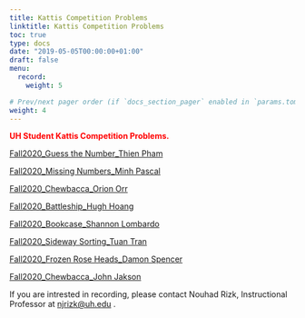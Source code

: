 ```yaml
---
title: Kattis Competition Problems
linktitle: Kattis Competition Problems
toc: true
type: docs
date: "2019-05-05T00:00:00+01:00"
draft: false
menu:
  record:
    weight: 5

# Prev/next pager order (if `docs_section_pager` enabled in `params.toml`)
weight: 4
---
```

<span style="color:red">**UH Student Kattis Competition Problems.**</span>


[Fall2020_Guess the Number_Thien Pham](https://www.youtube.com/watch?v=ERN_gQgkes0&ab_channel=thienpham) 

[Fall2020_Missing Numbers_Minh Pascal](https://www.youtube.com/watch?v=Lx-XYhcZLD0&t=244s)

[Fall2020_Chewbacca_Orion Orr](https://www.youtube.com/watch?v=Xl8BrCOAzRs&feature=youtu.be)


[Fall2020_Battleship_Hugh Hoang](https://youtu.be/5Rm3ag4pGac )

[Fall2020_Bookcase_Shannon Lombardo](https://youtu.be/ekPUhDspfLo)

[Fall2020_Sideway Sorting_Tuan Tran](https://www.youtube.com/watch?v=ejCWy4aNWjg&feature=youtu.be&ab_channel=TuanTr%C3%A2nMinh)

[Fall2020_Frozen Rose Heads_Damon Spencer](https://youtu.be/weTVXa1W2JI)

[Fall2020_Chewbacca_John Jakson](https://www.youtube.com/watch?v=S41yQEKP0I8&feature=youtu.be)



If you are intrested in recording, please contact Nouhad Rizk, Instructional Professor  at <span style="color:blue">njrizk@uh.edu</span> .

